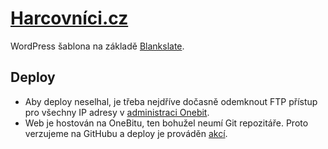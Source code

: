 # [Harcovníci.cz](https://harcovnici.cz/)
WordPress šablona na základě [Blankslate](https://github.com/tidythemes/blankslate).

## Deploy
- Aby deploy neselhal, je třeba nejdříve dočasně odemknout FTP přístup pro všechny IP adresy v [administraci Onebit](https://www.oneadmin.cz/onebit/?mng=service&subcat=ftpsrv).
- Web je hostován na OneBitu, ten bohužel neumí Git repozitáře. Proto verzujeme na GitHubu a deploy je prováděn [akcí](https://github.com/aleskrejci/harcovnici.cz/actions?query=workflow%3A%22FTP+deploy%22).